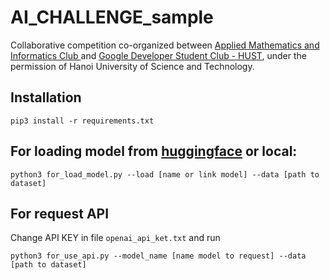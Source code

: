 # AI_CHALLENGE_sample
Collaborative competition co-organized between [Applied Mathematics and Informatics Club ](https://www.facebook.com/AMIC.HUST) and [Google Developer Student Club - HUST](https://www.facebook.com/gdsc.hust), under the permission of Hanoi University of Science and Technology.

## Installation
```
pip3 install -r requirements.txt
```

## For loading model from [huggingface](https://huggingface.co/) or local:
```
python3 for_load_model.py --load [name or link model] --data [path to dataset]
```

## For request API
Change API KEY in file `openai_api_ket.txt` and run
```
python3 for_use_api.py --model_name [name model to request] --data [path to dataset]
```
